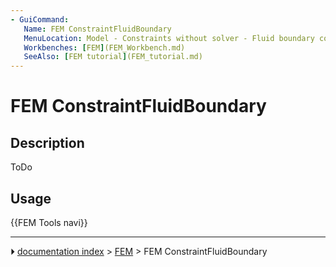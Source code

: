 ```yaml
---
- GuiCommand:
   Name: FEM ConstraintFluidBoundary
   MenuLocation: Model - Constraints without solver - Fluid boundary condition
   Workbenches: [FEM](FEM_Workbench.md)
   SeeAlso: [FEM tutorial](FEM_tutorial.md)
---
```


# FEM ConstraintFluidBoundary

## Description

ToDo

## Usage




 {{FEM Tools navi}}



---
⏵ [documentation index](../README.md) > [FEM](Category_FEM.md) > FEM ConstraintFluidBoundary
